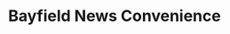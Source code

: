 ---
title: "Bayfield News Convenience"
url: /barrie/bayfield-news-convenience/
shop: Lebensmittel
---